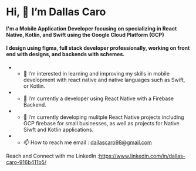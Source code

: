 # Hi, 👋 I’m Dallas Caro 

#### I'm a Mobile Application Developer focusing on specializing in React Native, Kotlin, and Swift using the Google Cloud Platform (GCP)
#### I design using figma, full stack developer professionally, working on front end with designs, and backends with schemes.

- * 👀 I’m interested in learning and improving my skills in mobile development with react native and native languages such as Swift, or Kotlin.
- * 🌱 I’m currently a developer using React Native with a Firebase Backend.
- * 💞️ I’m currently developing mulitple React Native projects including GCP firebase for small businesses, as well as projects for Native Siwft and Kotlin applications. 
- * 📫 How to reach me email : dallascaro98@gmail.com

Reach and Connect with me 
LinkedIn :https://www.linkedin.com/in/dallas-caro-916b411b5/
